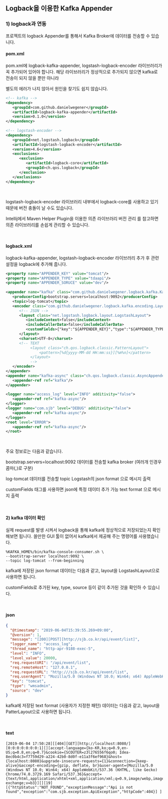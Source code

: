 ## Logback을 이용한 Kafka Appender

### 1) logback과 연동

프로젝트의 logback Appender를 통해서 Kafka Broker에 데이터를 전송할 수 있습니다.


#### pom.xml

pom.xml에 logback-kafka-appender,  logstash-logback-encoder 라이브러리가 꼭 추가되어 있어야 합니다. 해당 라이브러리가 정상적으로 추가되지 않으면 kafka로 전송이 되지 않을 뿐만 아니라

별도의 에러가 나지 않아서 원인을 찾기도 쉽지 않습니다.

``` xml
<!-- kafka -->
<dependency>
   <groupId>com.github.danielwegener</groupId>
   <artifactId>logback-kafka-appender</artifactId>
   <version>0.1.0</version>
</dependency>
 
<!-- logstash-encoder -->
<dependency>
   <groupId>net.logstash.logback</groupId>
   <artifactId>logstash-logback-encoder</artifactId>
   <version>4.6</version>
   <exclusions>
      <exclusion>
         <artifactId>logback-core</artifactId>
         <groupId>ch.qos.logback</groupId>
      </exclusion>
   </exclusions>
</dependency>
``` 

</br>

logstash-logback-encoder 라이브러리 내부에서 logback-core를 사용하고 있기 때문에 버전 충돌이 날 수도 있습니다.

Intellij에서 Maven Helper Plugin을 이용한 의존 라이브러리 버전 관리 를 참고하면 의존 라이브러리를 손쉽게 관리할 수 있습니다.


</br>

#### logback.xml
logback-kafka-appender,  logstash-logback-encoder  라이브러리 추가 후 관련 설정을 logback에 추가해 줍니다.

``` xml
<property name="APPENDER_KEY" value="tomcat"/>
<property name="APPENDER_TYPE" value="tdaapi"/>
<property name="APPENDER_SORUCE" value="dev"/>
 
<appender name="kafka" class="com.github.danielwegener.logback.kafka.KafkaAppender">
   <producerConfig>bootstrap.servers=localhost:9092</producerConfig>
   <topic>log-tomcat</topic>
   <encoder class="com.github.danielwegener.logback.kafka.encoding.LayoutKafkaMessageEncoder">
      <!-- JSON -->
      <layout class="net.logstash.logback.layout.LogstashLayout">
         <includeContext>false</includeContext>
         <includeCallerData>false</includeCallerData>
         <customFields>{"key":"${APPENDER_KEY}","type":"${APPENDER_TYPE}", "source":"${APPENDER_SORUCE}"}</customFields>
      </layout>
      <charset>UTF-8</charset>
      <!-- TEXT
           <layout class="ch.qos.logback.classic.PatternLayout">
               <pattern>[%d{yyyy-MM-dd HH:mm:ss}][%m%n]</pattern>
           </layout>
           -->
   </encoder>
</appender>
<appender name="kafka-async" class="ch.qos.logback.classic.AsyncAppender">
   <appender-ref ref="kafka"/>
</appender>
 
<logger name="access_log" level="INFO" additivity="false">
   <appender-ref ref="kafka-async"/>
</logger>
<logger name="com.sjb" level="DEBUG" additivity="false">
   <appender-ref ref="kafka-async"/>
</logger>
<root level="ERROR">
   <appender-ref ref="kafka-async"/>
</root>
``` 

</br>

주요 정보로는 다음과 같습니다.

<producerConfig>bootstrap.servers=localhost:9092</producerConfig>
데이터를 전송할 kafka broker (여러개 인경우 콤마(,)로 구분)

<topic>log-tomcat</topic>
데이터를 전송할 topic
<layout class="net.logstash.logback.layout.LogstashLayout">	Logstash의 json format 으로 메시지 출력
<layout class="net.logstash.logback.layout.LogstashLayout">
<customFields></customFields>
</layout>

customFields 태그를 사용하면 json에 특정 데이터 추가 가능
<layout class="ch.qos.logback.classic.PatternLayout">	text format 으로 메시지 출력

</br>

#### 2) kafka 데이터 확인

실제 request를 발생 시켜서 logback을 통해 kafka에 정상적으로 저장되었는지 확인해보면 됩니다.
쓸만한 GUI 툴이 없어서 kafka에서 제공해 주는 명령어를 사용했습니다.

``` config
%KAFKA_HOME%/bin/kafka-console-consumer.sh \
--bootstrap-server localhost:9092 \
--topic log-tomcat --from-beginning
```

kafka에 저장된 json format 데이터는 다음과 같고, layout을 LogstashLayout으로 사용하면 됩니다. 

customFields로 추가된 key, type, source 등이 같이 추가된 것을 확인하 수 있습니다.

</br>

#### json
``` json
{
  "@timestamp": "2019-06-04T15:39:55.269+09:00",
  "@version": 1,
  "message": "[200][POST][http://sjb.co.kr/api/event/list]",
  "logger_name": "access_log",
  "thread_name": "http-apr-9188-exec-5",
  "level": "INFO",
  "level_value": 20000,
  "req.requestURI": "/api/event/list",
  "req.remoteHost": "127.0.0.1",
  "req.requestURL": "http:///sjb.co.kr/api/event/list",
  "req.userAgent": "Mozilla/5.0 (Windows NT 10.0; Win64; x64) AppleWebKit/537.36 (KHTML, like Gecko) Chrome/57.0.2987.110 Safari/537.36",
  "key": "tomcat",
  "type": "wmsadmin",
  "source": "dev"
}
``` 

kafka에 저장된 text format (사용자가 지정한 패턴) 데이터는 다음과 같고, layout을 PatterLayout으로 사용하면 됩니다.

</br>

#### text
``` 
[2019-06-04 17:50:28][[404][GET][http://localhost:8080/][0:0:0:0:0:0:0:1][][accept-language={ko-KR,ko;q=0.9,en-US;q=0.8,en;q=0.7}&cookie={SCOUTER=z3l276556f6qo0; Idea-8ec0b4c3=f7759d29-a224-42b0-8d0f-e11a3f6ef968}&host={localhost:8080}&upgrade-insecure-requests={1}&connection={keep-alive}&accept-encoding={gzip, deflate, br}&user-agent={Mozilla/5.0 (Windows NT 10.0; Win64; x64) AppleWebKit/537.36 (KHTML, like Gecko) Chrome/74.0.3729.169 Safari/537.36}&accept={text/html,application/xhtml+xml,application/xml;q=0.9,image/webp,image/apng,*/*;q=0.8,application/signed-exchange;v=b3}][][19][{"httpStatus":"NOT_FOUND","exceptionMessage":"Api is not found","exception":"com.sjb.exception.ApiException","httpCode":404}] ]
```
